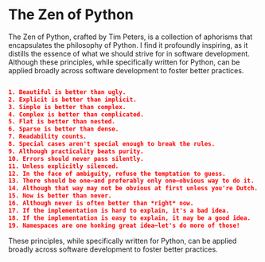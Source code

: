 # The Zen of Python

The Zen of Python, crafted by Tim Peters, is a collection of aphorisms that encapsulates the philosophy of Python. I find it profoundly inspiring, as it distills the essence of what we should strive for in software development. Although these principles, while specifically written for Python, can be applied broadly across software development to foster better practices.

```json

1. Beautiful is better than ugly.
2. Explicit is better than implicit.
3. Simple is better than complex.
4. Complex is better than complicated.
5. Flat is better than nested.
6. Sparse is better than dense.
7. Readability counts.
8. Special cases aren't special enough to break the rules.
9. Although practicality beats purity.
10. Errors should never pass silently.
11. Unless explicitly silenced.
12. In the face of ambiguity, refuse the temptation to guess.
13. There should be one—and preferably only one—obvious way to do it.
14. Although that way may not be obvious at first unless you're Dutch.
15. Now is better than never.
16. Although never is often better than *right* now.
17. If the implementation is hard to explain, it's a bad idea.
18. If the implementation is easy to explain, it may be a good idea.
19. Namespaces are one honking great idea—let's do more of those!
```

These principles, while specifically written for Python, can be applied broadly across software development to foster better practices.
